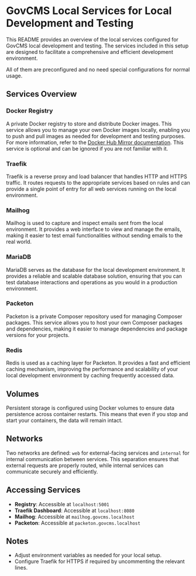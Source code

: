 # GovCMS Local Services for Local Development and Testing

This README provides an overview of the local services configured for GovCMS local development and testing. The services included in this setup are designed to facilitate a comprehensive and efficient development environment.

All of them are preconfigured and no need special configurations for normal usage.

## Services Overview

### Docker Registry
A private Docker registry to store and distribute Docker images. This service allows you to manage your own Docker images locally, enabling you to push and pull images as needed for development and testing purposes. 
For more information, refer to the [Docker Hub Mirror documentation](https://docs.docker.com/docker-hub/mirror/). This service is optional and can be ignored if you are not familiar with it.

### Traefik
Traefik is a reverse proxy and load balancer that handles HTTP and HTTPS traffic. It routes requests to the appropriate services based on rules and can provide a single point of entry for all web services running on the local environment.

### Mailhog
Mailhog is used to capture and inspect emails sent from the local environment. It provides a web interface to view and manage the emails, making it easier to test email functionalities without sending emails to the real world.

### MariaDB
MariaDB serves as the database for the local development environment. It provides a reliable and scalable database solution, ensuring that you can test database interactions and operations as you would in a production environment.

### Packeton
Packeton is a private Composer repository used for managing Composer packages. This service allows you to host your own Composer packages and dependencies, making it easier to manage dependencies and package versions for your projects.

### Redis
Redis is used as a caching layer for Packeton. It provides a fast and efficient caching mechanism, improving the performance and scalability of your local development environment by caching frequently accessed data.

## Volumes

Persistent storage is configured using Docker volumes to ensure data persistence across container restarts. This means that even if you stop and start your containers, the data will remain intact.

## Networks

Two networks are defined: `web` for external-facing services and `internal` for internal communication between services. This separation ensures that external requests are properly routed, while internal services can communicate securely and efficiently.

## Accessing Services

- **Registry**: Accessible at `localhost:5001`
- **Traefik Dashboard**: Accessible at `localhost:8080`
- **Mailhog**: Accessible at `mailhog.govcms.localhost`
- **Packeton**: Accessible at `packeton.govcms.localhost`

## Notes

- Adjust environment variables as needed for your local setup.
- Configure Traefik for HTTPS if required by uncommenting the relevant lines.
